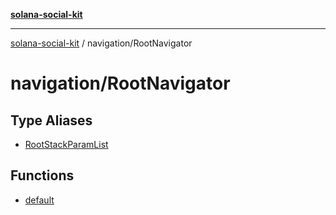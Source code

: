 [**solana-social-kit**](../../README.md)

***

[solana-social-kit](../../README.md) / navigation/RootNavigator

# navigation/RootNavigator

## Type Aliases

- [RootStackParamList](type-aliases/RootStackParamList.md)

## Functions

- [default](functions/default.md)

